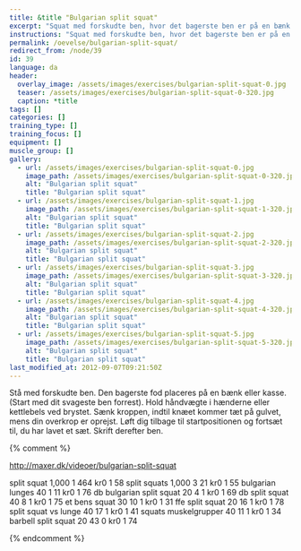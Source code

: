 ```yaml
---
title: &title "Bulgarian split squat"
excerpt: "Squat med forskudte ben, hvor det bagerste ben er på en bænk. Evt. med håndvægte i hænderne."
instructions: "Squat med forskudte ben, hvor det bagerste ben er på en bænk. Evt. med håndvægte i hænderne."
permalink: /oevelse/bulgarian-split-squat/
redirect_from: /node/39
id: 39
language: da
header:
  overlay_image: /assets/images/exercises/bulgarian-split-squat-0.jpg
  teaser: /assets/images/exercises/bulgarian-split-squat-0-320.jpg
  caption: *title
tags: []
categories: []
training_type: [] 
training_focus: []
equipment: []
muscle_group: []
gallery:
  - url: /assets/images/exercises/bulgarian-split-squat-0.jpg
    image_path: /assets/images/exercises/bulgarian-split-squat-0-320.jpg
    alt: "Bulgarian split squat"
    title: "Bulgarian split squat"
  - url: /assets/images/exercises/bulgarian-split-squat-1.jpg
    image_path: /assets/images/exercises/bulgarian-split-squat-1-320.jpg
    alt: "Bulgarian split squat"
    title: "Bulgarian split squat"
  - url: /assets/images/exercises/bulgarian-split-squat-2.jpg
    image_path: /assets/images/exercises/bulgarian-split-squat-2-320.jpg
    alt: "Bulgarian split squat"
    title: "Bulgarian split squat"
  - url: /assets/images/exercises/bulgarian-split-squat-3.jpg
    image_path: /assets/images/exercises/bulgarian-split-squat-3-320.jpg
    alt: "Bulgarian split squat"
    title: "Bulgarian split squat"
  - url: /assets/images/exercises/bulgarian-split-squat-4.jpg
    image_path: /assets/images/exercises/bulgarian-split-squat-4-320.jpg
    alt: "Bulgarian split squat"
    title: "Bulgarian split squat"
  - url: /assets/images/exercises/bulgarian-split-squat-5.jpg
    image_path: /assets/images/exercises/bulgarian-split-squat-5-320.jpg
    alt: "Bulgarian split squat"
    title: "Bulgarian split squat"
last_modified_at: 2012-09-07T09:21:50Z
---
```


Stå med forskudte ben. Den bagerste fod placeres på en bænk eller kasse. (Start med dit svageste ben forrest). Hold håndvægte i hænderne eller kettlebels ved brystet. Sænk kroppen, indtil knæet kommer tæt på gulvet, mens din overkrop er oprejst. Løft dig tilbage til startpositionen og fortsæt til, du har lavet et sæt. Skrift derefter ben.

{% comment %}

http://maxer.dk/videoer/bulgarian-split-squat

split squat
1,000
1
464
kr0
1
58
split squats
1,000
3
21
kr0
1
55
bulgarian lunges
40
1
11
kr0
1
76
db bulgarian split squat
20
4
1
kr0
1
69
db split squat
40
8
1
kr0
1
75
et bens squat
30
10
1
kr0
1
31
ffe split squat
20
16
1
kr0
1
78
split squat vs lunge
40
17
1
kr0
1
41
squats muskelgrupper
40
11
1
kr0
1
34
barbell split squat
20
43
0
kr0
1
74

{% endcomment %}
